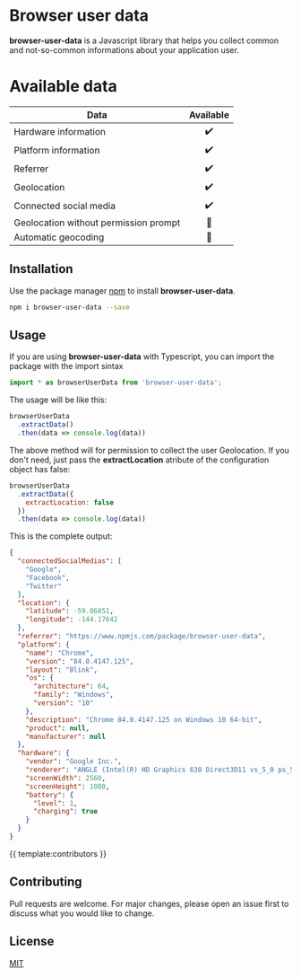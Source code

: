 # Browser user data

**browser-user-data** is a Javascript library that helps you collect common and not-so-common informations about your application user.


# Available data

| Data          | Available           
| ------------- |:-------------:
| Hardware information     | :heavy_check_mark:
| Platform information      | :heavy_check_mark:      
| Referrer | :heavy_check_mark:      
| Geolocation | :heavy_check_mark:         
| Connected social media | :heavy_check_mark:    
| Geolocation without permission prompt | :construction:         
| Automatic geocoding | :construction:          

## Installation

Use the package manager [npm](https://www.npmjs.com/) to install **browser-user-data**.

```bash
npm i browser-user-data --save
```


## Usage

If you are using **browser-user-data** with Typescript, you can import the package with the import sintax

```typescript
import * as browserUserData from 'browser-user-data';
```

The usage will be like this:

```javascript
browserUserData
  .extractData()
  .then(data => console.log(data))
```

The above method will for permission to collect the user Geolocation. If you don't need, just pass the **extractLocation** atribute of the configuration object has false:

```javascript
browserUserData
  .extractData({
    extractLocation: false
  })
  .then(data => console.log(data))
```

This is the complete output:

```json
{
  "connectedSocialMedias": [
    "Google",
    "Facebook",
    "Twitter"
  ],
  "location": {
    "latitude": -59.86851,
    "longitude": -144.17642
  },
  "referrer": "https://www.npmjs.com/package/browser-user-data",
  "platform": {
    "name": "Chrome",
    "version": "84.0.4147.125",
    "layout": "Blink",
    "os": {
      "architecture": 64,
      "family": "Windows",
      "version": "10"
    },
    "description": "Chrome 84.0.4147.125 on Windows 10 64-bit",
    "product": null,
    "manufacturer": null
  },
  "hardware": {
    "vendor": "Google Inc.",
    "renderer": "ANGLE (Intel(R) HD Graphics 630 Direct3D11 vs_5_0 ps_5_0)",
    "screenWidth": 2560,
    "screenHeight": 1080,
    "battery": {
      "level": 1,
      "charging": true
    }
  }
}
```

{{ template:contributors }}

## Contributing
Pull requests are welcome. For major changes, please open an issue first to discuss what you would like to change.

## License
[MIT](https://choosealicense.com/licenses/mit/)